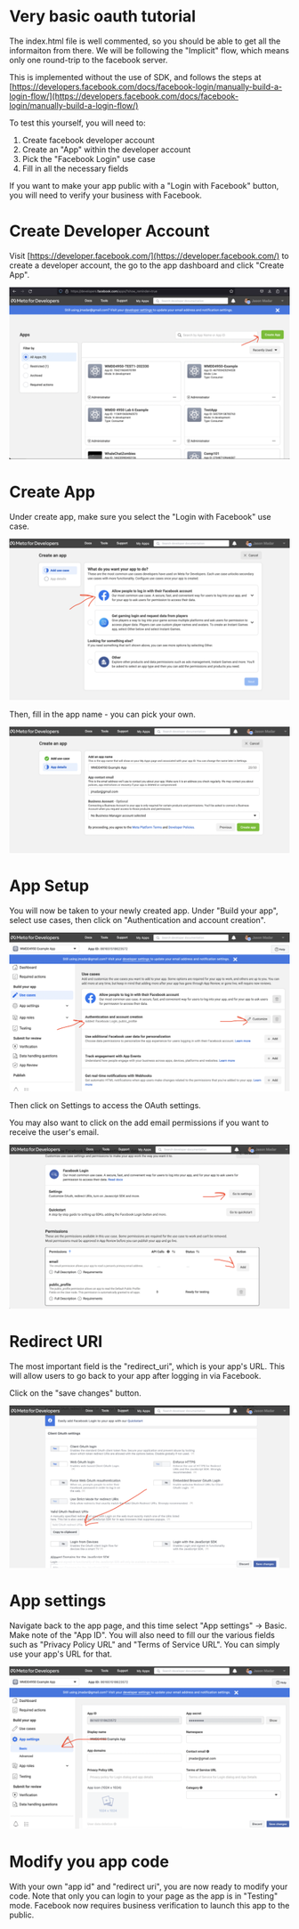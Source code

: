 # Very basic oauth tutorial

The index.html file is well commented, so you should be able to get all the
informaiton from there.  We will be following the "Implicit" flow, which
means only one round-trip to the facebook server.

This is implemented without the use of SDK, and follows the steps at
[https://developers.facebook.com/docs/facebook-login/manually-build-a-login-flow/](https://developers.facebook.com/docs/facebook-login/manually-build-a-login-flow/)

To test this yourself, you will need to:

 1. Create facebook developer account
 1. Create an "App" within the developer account
 1. Pick the "Facebook Login" use case
 1. Fill in all the necessary fields

If you want to make your app public with a "Login with Facebook" button, you will
need to verify your business with Facebook.

# Create Developer Account

Visit [https://developer.facebook.com/](https://developer.facebook.com/) to create a
developer account, the go to the app dashboard and click "Create App".

![Create App](create-app.png)


# Create App

Under create app, make sure you select the "Login with Facebook" use case.

![Use Case](use-case.png)

Then, fill in the app name - you can pick your own.

![App Name](app-name.png)

# App Setup

You will now be taken to your newly created app.  Under "Build your app", select
use cases, then click on "Authentication and account creation".

![Authentication](authentication.png)

Then click on Settings to access the OAuth settings.

You may also want to click on the add email permissions if you want to receive
the user's email.

![Settings](settings.png)

# Redirect URI

The most important field is the "redirect_uri", which is your app's URL.  This will
allow users to go back to your app after logging in via Facebook.

Click on the "save changes" button.

![Redirect URI](redirect-uri.png)

# App settings

Navigate back to the app page, and this time select "App settings" -> Basic.  Make
note of the "App ID".  You will also need to fill our the various fields such as
"Privacy Policy URL" and "Terms of Service URL".  You can simply use your app's
URL for that.

![App Settings](app-settings-basic.png)

# Modify you app code

With your own "app id" and "redirect uri", you are now ready to modify your code.  Note
that only you can login to your page as the app is in "Testing" mode.  Facebook now requires
business verification to launch this app to the public.

